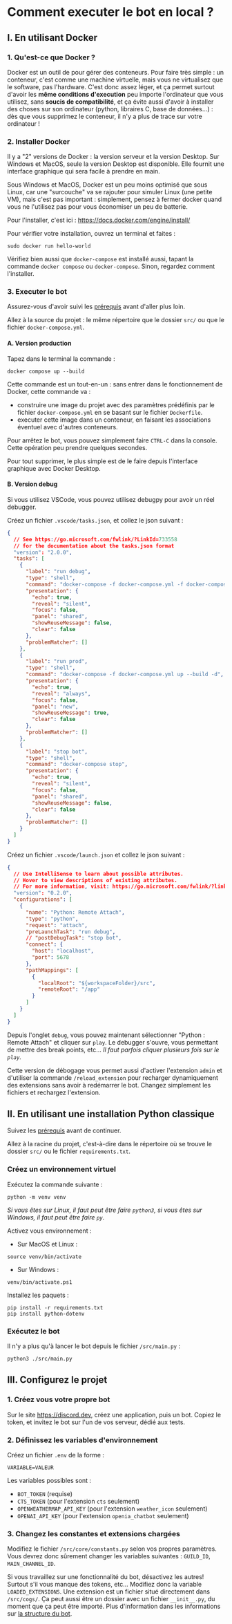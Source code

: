 # Comment executer le bot en local ?

## I. En utilisant Docker

### 1. Qu'est-ce que Docker ?

Docker est un outil de pour gérer des conteneurs. Pour faire très simple : un conteneur, c'est comme une machine virtuelle, mais vous ne virtualisez que le software, pas l'hardware. C'est donc assez léger, et ça permet surtout d'avoir les **même conditions d'execution** peu importe l'ordinateur que vous utilisez, sans **soucis de compatibilité**, et ça évite aussi d'avoir à installer des choses sur son ordinateur (python, libraires C, base de données...) : dès que vous supprimez le conteneur, il n'y a plus de trace sur votre ordinateur !

### 2. Installer Docker

Il y a "2" versions de Docker : la version serveur et la version Desktop. Sur Windows et MacOS, seule la version Desktop est disponible. Elle fournit une interface graphique qui sera facile à prendre en main.

Sous Windows et MacOS, Docker est un peu moins optimisé que sous Linux, car une "surcouche" va se rajouter pour simuler Linux (une petite VM), mais c'est pas important : simplement, pensez à fermer docker quand vous ne l'utilisez pas pour vous économiser un peu de batterie.

Pour l'installer, c'est ici : https://docs.docker.com/engine/install/

Pour vérifier votre installation, ouvrez un terminal et faites :

```
sudo docker run hello-world
```

Vérifiez bien aussi que `docker-compose` est installé aussi, tapant la commande `docker compose` ou `docker-compose`. Sinon, regardez comment l'installer.

### 3. Executer le bot

Assurez-vous d'avoir suivi les [prérequis](#iii-configurez-le-projet) avant d'aller plus loin.

Allez à la source du projet : le même répertoire que le dossier `src/` ou que le fichier `docker-compose.yml`.

#### A. Version production

Tapez dans le terminal la commande :

```
docker compose up --build
```

Cette commande est un tout-en-un : sans entrer dans le fonctionnement de Docker, cette commande va :

- construire une image du projet avec des paramètres prédéfinis par le fichier `docker-compose.yml` en se basant sur le fichier `Dockerfile`.
- executer cette image dans un conteneur, en faisant les associations éventuel avec d'autres conteneurs.

Pour arrêtez le bot, vous pouvez simplement faire `CTRL-C` dans la console. Cette opération peu prendre quelques secondes.

Pour tout supprimer, le plus simple est de le faire depuis l'interface graphique avec Docker Desktop.

#### B. Version debug

Si vous utilisez VSCode, vous pouvez utilisez debugpy pour avoir un réel debugger.

Créez un fichier `.vscode/tasks.json`, et collez le json suivant :

```json
{
  // See https://go.microsoft.com/fwlink/?LinkId=733558
  // for the documentation about the tasks.json format
  "version": "2.0.0",
  "tasks": [
    {
      "label": "run debug",
      "type": "shell",
      "command": "docker-compose -f docker-compose.yml -f docker-compose.dev.yml up --build --force-recreate -d",
      "presentation": {
        "echo": true,
        "reveal": "silent",
        "focus": false,
        "panel": "shared",
        "showReuseMessage": false,
        "clear": false
      },
      "problemMatcher": []
    },
    {
      "label": "run prod",
      "type": "shell",
      "command": "docker-compose -f docker-compose.yml up --build -d",
      "presentation": {
        "echo": true,
        "reveal": "always",
        "focus": false,
        "panel": "new",
        "showReuseMessage": true,
        "clear": false
      },
      "problemMatcher": []
    },
    {
      "label": "stop bot",
      "type": "shell",
      "command": "docker-compose stop",
      "presentation": {
        "echo": true,
        "reveal": "silent",
        "focus": false,
        "panel": "shared",
        "showReuseMessage": false,
        "clear": false
      },
      "problemMatcher": []
    }
  ]
}
```

Créez un fichier `.vscode/launch.json` et collez le json suivant :

```json
{
  // Use IntelliSense to learn about possible attributes.
  // Hover to view descriptions of existing attributes.
  // For more information, visit: https://go.microsoft.com/fwlink/?linkid=830387
  "version": "0.2.0",
  "configurations": [
    {
      "name": "Python: Remote Attach",
      "type": "python",
      "request": "attach",
      "preLaunchTask": "run debug",
      // "postDebugTask": "stop bot",
      "connect": {
        "host": "localhost",
        "port": 5678
      },
      "pathMappings": [
        {
          "localRoot": "${workspaceFolder}/src",
          "remoteRoot": "/app"
        }
      ]
    }
  ]
}
```

Depuis l'onglet `debug`, vous pouvez maintenant sélectionner "Python : Remote Attach" et cliquer sur `play`. Le debugger s'ouvre, vous permettant de mettre des break points, etc...
_Il faut parfois cliquer plusieurs fois sur le `play`._

Cette version de débogage vous permet aussi d'activer l'extension `admin` et d'utiliser la commande `/reload_extension` pour recharger dynamiquement des extensions sans avoir à redémarrer le bot. Changez simplement les fichiers et rechargez l'extension.

## II. En utilisant une installation Python classique

Suivez les [prérequis](#iii-configurez-le-projet) avant de continuer.

Allez à la racine du projet, c'est-à-dire dans le répertoire où se trouve le dossier `src/` ou le fichier `requirements.txt`.

### Créez un environnement virtuel

Exécutez la commande suivante :

```
python -m venv venv
```

_Si vous êtes sur Linux, il faut peut être faire `python3`, si vous êtes sur Windows, il faut peut être faire `py`._

Activez vous environnement :

- Sur MacOS et Linux :

```
source venv/bin/activate
```

- Sur Windows :

```
venv/bin/activate.ps1
```

Installez les paquets :

```
pip install -r requirements.txt
pip install python-dotenv
```

### Exécutez le bot

Il n'y a plus qu'à lancer le bot depuis le fichier `/src/main.py` :

```
python3 ./src/main.py
```

## III. Configurez le projet

### 1. Créez vous votre propre bot

Sur le site https://discord.dev, créez une application, puis un bot. Copiez le token, et invitez le bot sur l'un de vos serveur, dédié aux tests.

### 2. Définissez les variables d'environnement

Créez un fichier `.env` de la forme :

```.env
VARIABLE=VALEUR
```

Les variables possibles sont :

- `BOT_TOKEN` (requise)
- `CTS_TOKEN` (pour l'extension `cts` seulement)
- `OPENWEATHERMAP_API_KEY` (pour l'extension `weather_icon` seulement)
- `OPENAI_API_KEY` (pour l'extension `openia_chatbot` seulement)

### 3. Changez les constantes et extensions chargées

Modifiez le fichier `/src/core/constants.py` selon vos propres paramètres. Vous devrez donc sûrement changer les variables suivantes : `GUILD_ID`, `MAIN_CHANNEL_ID`.

Si vous travaillez sur une fonctionnalité du bot, désactivez les autres! Surtout s'il vous manque des tokens, etc...
Modifiez donc la variable `LOADED_EXTENSIONS`.
Une extension est un fichier situé directement dans `/src/cogs/`. Ça peut aussi être un dossier avec un fichier `__init__.py`, du moment que ça peut être importé. Plus d'information dans les informations sur [la structure du bot](/docs/bot-structure.md).
